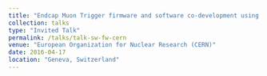 ```yaml
---
title: "Endcap Muon Trigger firmware and software co-development using Vivado HLS"
collection: talks
type: "Invited Talk"
permalink: /talks/talk-sw-fw-cern
venue: "European Organization for Nuclear Research (CERN)"
date: 2016-04-17
location: "Geneva, Switzerland"
---
```



